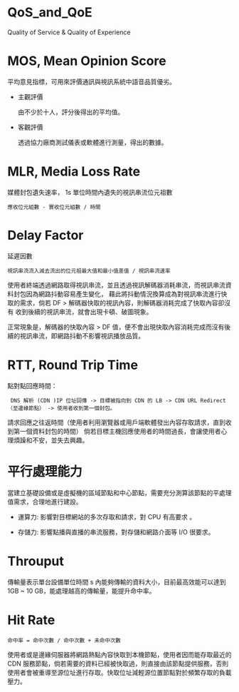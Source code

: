# QoS_and_QoE
Quality of Service &amp; Quality of Experience

# MOS, Mean Opinion Score 

平均意見指標，可用來評價通訊與視訊系統中語音品質優劣。

* 主觀評價

  由不少於十人，評分後得出的平均值。

* 客觀評價

  透過協力廠商測試儀表或軟體進行測量，得出的數據。
  
# MLR, Media Loss Rate

  媒體封包遺失速率， 1s 單位時間內遺失的視訊串流位元祖數
  
    應收位元組數 - 實收位元組數 / 時間

# Delay Factor 

  延遲因數
  
    視訊串流流入減去流出的位元祖最大值和最小值差值 / 視訊串流速率
  
  使用者終端透過網路取得視訊串流，並且透過視訊解碼器消耗串流，而視訊串流資料封包因為網路抖動容易產生變化，
  藉此將抖動情況換算成為對視訊串流進行快取的需求，倘若 DF > 解碼器快取的視訊內容，則解碼器消耗完成了快取內容卻沒有
  收到後續的視訊串流，就會出現卡頓、破圖現象。
  
  正常現象是，解碼器的快取內容 > DF 值，便不會出現快取內容消耗完成而沒有後續的視訊串流，即網路抖動不影響視訊播放品質。

# RTT, Round Trip Time

  點對點回應時間：
  
     DNS 解析 (CDN )IP 位址回傳 -> 目標被指向到 CDN 的 LB -> CDN URL Redirect （至邊緣節點） -> 使用者收到第一個封包。

請求回應之往返時間（使用者利用瀏覽器或用戶端軟體發出內容存取請求，直到收到第一個資料封包的時間）
倘若目標主機回應使用者的時間過長，會讓使用者心理煩躁和不安，並失去興趣。

# 平行處理能力

當建立基礎設備或是虛擬機的區域節點和中心節點，需要充分測算該節點的平處理值需求，合理地進行建設。

* 運算力: 影響對目標網站的多次存取和請求，對 CPU 有高要求 。

* 存儲力: 影響點播與直播的串流服務，對存儲和網路介面等 I/O 很要求。

# Throuput

 傳輸量表示單台設備單位時間 s 內能夠傳輸的資料大小，目前最高效能可以達到 1GB ~ 10 GB，能處理越高的傳輸量，能提升命中率。
 
# Hit Rate

    命中率 = 命中次數 / 命中次數 + 未命中次數
  
  使用者或是邊緣伺服器將網路熱點內容快取到本機節點，使用者因而能存取最近的 CDN 服務節點，倘若需要的資料已經被快取過，則直接由該節點提供服務，否則使用者會被重導至源位址進行存取。快取位址減輕源位置節點對於頻繁存取的負載壓力。
 
 

